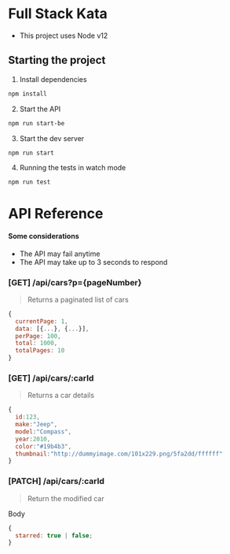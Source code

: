 # Full Stack Kata

- This project uses Node v12

## Starting the project

1. Install dependencies

```bash
npm install
```

2. Start the API

```bash
npm run start-be
```

3. Start the dev server

```bash
npm run start
```

4. Running the tests in watch mode

```bash
npm run test
```

# API Reference

#### Some considerations

- The API may fail anytime
- The API may take up to 3 seconds to respond

### [GET] /api/cars?p={pageNumber}

> Returns a paginated list of cars

```javascript
{
  currentPage: 1,
  data: [{...}, {...}],
  perPage: 100,
  total: 1000,
  totalPages: 10
}
```

### [GET] /api/cars/:carId

> Returns a car details

```javascript
{
  id:123,
  make:"Jeep",
  model:"Compass",
  year:2010,
  color:"#19b4b3",
  thumbnail:"http://dummyimage.com/101x229.png/5fa2dd/ffffff"
}
```

### [PATCH] /api/cars/:carId

> Return the modified car

Body

```javascript
{
  starred: true | false;
}
```
